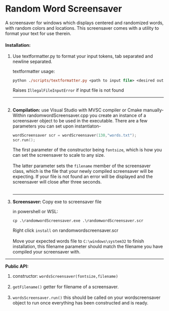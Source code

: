 
<h1>Random Word Screensaver</h1>
A screensaver for windows which displays centered and randomized words, with random colors and locations. This screensaver comes with a utility to format your text for use therein.
<h4><b>Installation:</b></h4>
<ol>
<li>
Use textformatter.py to format your input tokens, tab separated and newline separated.

textformatter usage:
```ps
python ./scripts/textformatter.py <path to input file> <desired output file>
```
Raises `IllegalFileInputError` if input file is not found
</li>
<hr><br>
<li>
<b>Compilation:</b>
use Visual Studio with MVSC compiler or Cmake manually-<br>
Within randomwordScreensaver.cpp you create an instance of a screensaver object to be used in the executable. There are a few parameters you can set upon instantiaton- 


```cpp
wordScreensaver scr = wordScreensaver(130,"words.txt");
scr.run();
```

The first parameter of the constructor being `fontsize`, which is how you can set the screensaver to scale to any size.<br><br>
The latter parameter sets the `filename` member of the screensaver class, which is the file that your newly compiled screensaver will be expecting. If your file is not found an error will be displayed and the screensaver will close after three seconds.
<br>
<br>
<hr>
</li>
<li>
<b>Screensaver: </b>Copy exe to screensaver file<br>

in powershell or WSL:

```ps
cp .\randomwordScreensaver.exe .\randomwordScreensaver.scr
```


Right click `install` on randomwordscreensaver.scr<br><br>
Move your expected words file to `C:\windows\system32` to finish installation, this filename parameter should match the filename you have compiled your screensaver with.
</li>
</ol>
<hr><b>
Public API:</b>
<ol>
<li>
    constructor: <code>wordsScreensaver(fontsize,filename)</code>
</li><br>
<li> <code>getFilename()</code> getter for filename of a screensaver.
</li><br>
<li>
    <code>wordsScreensaver.run()</code> this should be called on your wordscreensaver object to run once everything has been constructed and is ready.
</li>